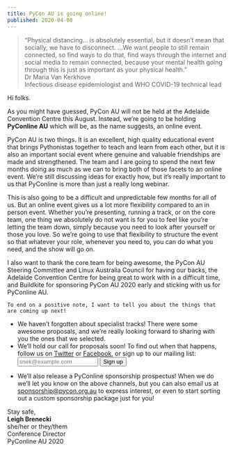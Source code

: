```yaml
---
title: PyCon AU is going online!
published: 2020-04-08
---
```


<blockquote id='covid-quote'>
    “Physical distancing… is absolutely essential, but it doesn’t mean that socially, we have to disconnect. …We want people to still remain connected, so find ways to do that, find ways through the internet and social media to remain connected, because your mental health going through this is just as important as your physical health.”
    <div class="source">
        <div class='name'>
            Dr Maria Van Kerkhove
        </div>
        <div class="title">
            Infectious disease epidemiologist and WHO COVID-19 technical lead
        </div>
    </div>
</blockquote>

<p>
    Hi folks.
</p>
<p>
    As you might have guessed, PyCon AU will not be held at the Adelaide Convention Centre this August. Instead, we’re going to be holding <b>PyConline AU</b> which will be, as the name suggests, an online event.
</p>
<p>
    PyCon AU is two things. It is an excellent, high quality educational event that brings Pythonistas together to teach and learn from each other, but it is also an important social event where genuine and valuable friendships are made and strengthened. The team and I are going to spend the next few months doing as much as we can to bring both of those facets to an online event. We’re still discussing ideas for exactly how, but it’s really important to us that PyConline is more than just a really long webinar.
</p>
<p>
    This is also going to be a difficult and unpredictable few months for all of us. But an online event gives us a lot more flexibility compared to an in person event. Whether you’re presenting, running a track, or on the core team, one thing we absolutely do not want is for you to feel like you’re letting the team down, simply because you need to look after yourself or those you love. So we’re going to use that flexibility to structure the event so that whatever your role, whenever you need to, you can do what you need, and the show will go on.
</p>
<p>
    I also want to thank the core team for being awesome, the PyCon AU Steering Committee and Linux Australia Council for having our backs, the Adelaide Convention Centre for being great to work with in a difficult time, and Buildkite for sponsoring PyCon AU 2020 early and sticking with us for PyConline AU.
</p>
<p>

    To end on a positive note, I want to tell you about the things that are coming up next!
</p>
<ul>
    <li>
        We haven’t forgotten about specialist tracks! There were some awesome proposals, and we’re really looking forward to sharing with you the ones that we selected.
    </li>
    <li>
        We’ll hold our call for proposals soon! To find out when that happens, follow us on <a href="https://twitter.com/PyConAU">Twitter</a> or <a href="https://facebook.com/PyConAU">Facebook</a>, or sign up to our mailing list:
        <form method='post' action='https://lists.linux.org.au/mailman/subscribe/pycon-au-announce' class='mailing-list-signup-form'>
            <input type='email' name='email' required placeholder='snek@example.com'>
            <button type='submit'>
              Sign up
            </button>
        </form>
    </li>
    <li>
        We’ll also release a PyConline sponsorship prospectus! When we do we’ll let you know on the above channels, but you can also email us at <a href=mailto:sponsorship@pycon.org.au'>sponsorship@pycon.org.au</a> to express interest, or even to start sorting out a custom sponsorship package just for you!
    </li>
</ul>
<p>
    Stay safe,<br>
    <b>Leigh Brenecki</b><br>
    she/her or they/them<br>
    Conference Director<br>
    PyConline AU 2020
</p>
